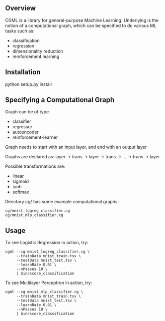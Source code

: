 ## Overview

CGML is a library for general-purpose Machine Learning. Underlying is the notion of a computational graph, which can be specified to do various ML tasks such as: 
- classification
- regression
- dimensionality reduction
- reinforcement learning

## Installation

python setup.py install 


## Specifying a Computational Graph

Graph can be of type 
- classifier 
- regressor
- autoencoder
- reinforcement-learner

Graph needs to start with an input layer, and end with an output layer

Graphs are declared as:
layer -> trans -> layer -> trans -> ... -> trans -> layer

Possible transformations are:
- linear
- sigmoid
- tanh
- softmax

Directory cg/ has some example computational graphs:
```
cg/mnist_logreg_classifier.cg
cg/mnist_mlp_classifier.cg
```

## Usage

To see Logistic Regression in action, try:
```
cgml --cg mnist_logreg_classifier.cg \
     --trainData mnist_train.tsv \
     --testData mnist_test.tsv \
     --learnRate 0.01 \
     --nPasses 10 \
     | bin/score_classification
```

To see Multilayer Perceptron in action, try:
```
cgml --cg mnist_mlp_classifier.cg \
     --trainData mnist_train.tsv \
     --testData mnist_test.tsv \
     --learnRate 0.01 \
     --nPasses 10 \
     | bin/score_classification
```
